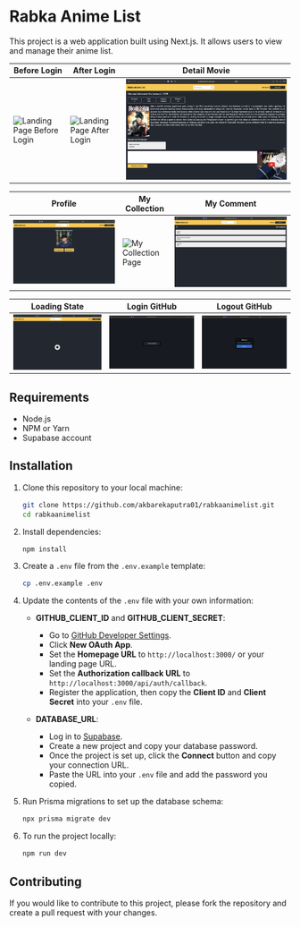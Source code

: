 # Rabka Anime List

This project is a web application built using Next.js. It allows users to view and manage their anime list.

| Before Login                                                          | After Login                                                       | Detail Movie                                              |
| --------------------------------------------------------------------- | ----------------------------------------------------------------- | --------------------------------------------------------- |
| ![Landing Page Before Login](./assets/readme/landingPageNotLogin.png) | ![Landing Page After Login](./assets/readme/landingPageLoged.png) | ![Detail Movie Page](./assets/readme/detailMoviePage.png) |

| Profile                                          | My Collection                                               | My Comment                                            |
| ------------------------------------------------ | ----------------------------------------------------------- | ----------------------------------------------------- |
| ![Profile Page](./assets/readme/profilePage.png) | ![My Collection Page](./assets/readme/myCollectionPage.png) | ![My Comment Page](./assets/readme/myCommectPage.png) |

| Loading State                                 | Login GitHub                               | Logout GitHub                                |
| --------------------------------------------- | ------------------------------------------ | -------------------------------------------- |
| ![Loading State](./assets/readme/loading.png) | ![Login GitHub](./assets/readme/login.png) | ![Logout GitHub](./assets/readme/logout.png) |

## Requirements

- Node.js
- NPM or Yarn
- Supabase account

## Installation

1. Clone this repository to your local machine:

   ```bash
   git clone https://github.com/akbarekaputra01/rabkaanimelist.git
   cd rabkaanimelist
   ```

2. Install dependencies:

   ```bash
   npm install
   ```

3. Create a `.env` file from the `.env.example` template:

   ```bash
   cp .env.example .env
   ```

4. Update the contents of the `.env` file with your own information:

   - **GITHUB_CLIENT_ID** and **GITHUB_CLIENT_SECRET**:

     - Go to [GitHub Developer Settings](https://github.com/settings/developers).
     - Click **New OAuth App**.
     - Set the **Homepage URL** to `http://localhost:3000/` or your landing page URL.
     - Set the **Authorization callback URL** to `http://localhost:3000/api/auth/callback`.
     - Register the application, then copy the **Client ID** and **Client Secret** into your `.env` file.

   - **DATABASE_URL**:
     - Log in to [Supabase](https://supabase.io/).
     - Create a new project and copy your database password.
     - Once the project is set up, click the **Connect** button and copy your connection URL.
     - Paste the URL into your `.env` file and add the password you copied.

5. Run Prisma migrations to set up the database schema:

   ```bash
   npx prisma migrate dev
   ```

6. To run the project locally:

   ```bash
   npm run dev
   ```

## Contributing

If you would like to contribute to this project, please fork the repository and create a pull request with your changes.
